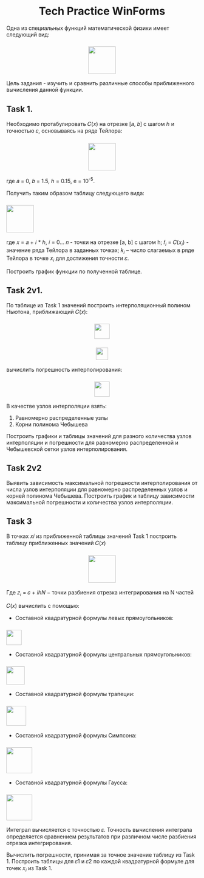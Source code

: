 <h1 align="center">Tech Practice WinForms</h1>

Одна из специальных функций математической физики имеет следующий
вид:

<h3 align="center"><img src="https://github.com/norvdaw/TechPracticeWinForms/blob/main/images/Integral.PNG" height="72"/></h3>

Цель задания - изучить и сравнить различные способы приближенного
вычисления данной функции.

## Task 1.

Необходимо протабулировать 𝐶(𝑥) на отрезке [𝑎, 𝑏] с шагом ℎ и
точностью 𝜀, основываясь на ряде Тейлора:

<h3 align="center"><img src="https://github.com/norvdaw/TechPracticeWinForms/blob/main/images/Taylor.PNG" height="72"/></h3>

где 𝑎 = 0, 𝑏 = 1.5, ℎ = 0.15, e = 10<sup>-5</sup>. 

 Получить таким образом таблицу следующего вида:
 
<h3 align="left"><img src="https://github.com/norvdaw/TechPracticeWinForms/blob/main/images/TableTask1.PNG" height="72"/></h3>
 
 где 𝑥 = 𝑎 + 𝑖 * ℎ, 𝑖 = 0... 𝑛 - точки на отрезке [a, b] с шагом h;
𝑓<sub>𝑖</sub> = 𝐶(𝑥<sub>𝑖</sub>) - значение ряда Тейлора в заданных точках;
𝑘<sub>𝑖</sub> – число слагаемых в ряде Тейлора в точке 𝑥<sub>𝑖</sub> для достижения точности 𝜀.

Построить график функции по полученной таблице.

## Task 2v1.

По таблице из Task 1 значений построить интерполяционный полином Ньютона, приближающий 𝐶(𝑥):

<h3 align="center"><img src="https://github.com/norvdaw/TechPracticeWinForms/blob/main/images/Newton1.PNG" height="40"/></h3>

<h3 align="center"><img src="https://github.com/norvdaw/TechPracticeWinForms/blob/main/images/Newton2.PNG" height="32"/></h3>

вычислить погрешность интерполирования:

<h3 align="center"><img src="https://github.com/norvdaw/TechPracticeWinForms/blob/main/images/NewtonError.PNG" height="40"/></h3>

В качестве узлов интерполяции взять:

 1. Равномерно распределенные узлы 
 2. Корни полинома Чебышева
  
  Построить графики и таблицы значений для разного количества узлов интерполяции и
  погрешности для равномерно распределенной и Чебышевской сетки узлов интерполирования.

## Task 2v2

 Выявить зависимость максимальной погрешности интерполирования от
числа узлов интерполяции для равномерно распределенных узлов и корней
полинома Чебышева. Построить график и таблицу зависимости максимальной погрешности и количества узлов интерполяции.

## Task 3

В точках 𝑥𝑖 из приближенной таблицы значений Task 1
построить таблицу приближенных значений 𝐶(𝑥)

<h3 align="center"><img src="https://github.com/norvdaw/TechPracticeWinForms/blob/main/images/Task3Formula.PNG" height="72"/></h3>

Где 𝑧<sub>𝑖</sub> = 𝑐 + 𝑖ℎ𝑁 − точки разбиения отрезка интегрирования на N частей

𝐶(𝑥) вычислить с помощью:

- Составной квадратурной формулы левых прямоугольников:

<h3 align="left"><img src="https://github.com/norvdaw/TechPracticeWinForms/blob/main/images/Task3FormulaLeft.PNG" height="40"/></h3>

- Составной квадратурной формулы центральных прямоугольников:

<h3 align="left"><img src="https://github.com/norvdaw/TechPracticeWinForms/blob/main/images/Task3FormulaCenter.PNG" height="48"/></h3>

- Составной квадратурной формулы трапеции:

<h3 align="left"><img src="https://github.com/norvdaw/TechPracticeWinForms/blob/main/images/Task3FormulaTrapez.PNG" height="52"/></h3>

- Составной квадратурной формулы Симпсона:

<h3 align="left"><img src="https://github.com/norvdaw/TechPracticeWinForms/blob/main/images/Task3FormulaSimpson.PNG" height="68"/></h3>

- Составной квадратурной формулы Гаусса:

<h3 align="left"><img src="https://github.com/norvdaw/TechPracticeWinForms/blob/main/images/Task3FormulaGauss.PNG" height="68"/></h3>

Интеграл вычисляется с точностью 𝜀. Точность вычисления интеграла
определяется сравнением результатов при различном числе разбиения отрезка
интегрирования.

Вычислить погрешности, принимая за точное значение таблицу из Task 1.
Построить таблицы для 𝜀1 и 𝜀2 по каждой квадратурной
формуле для точек 𝑥<sub>𝑖</sub>  из Task 1.

